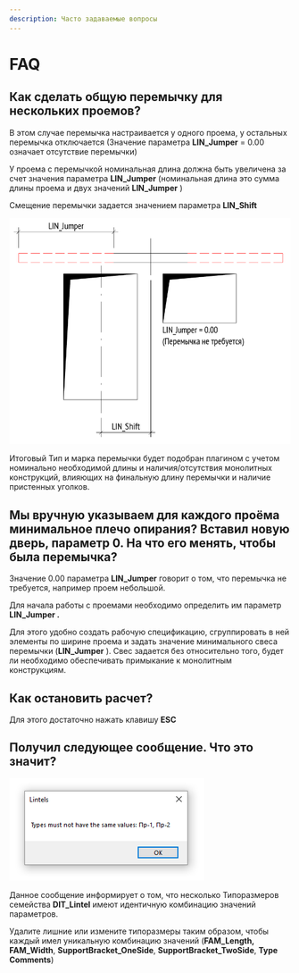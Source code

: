```yaml
---
description: Часто задаваемые вопросы
---
```


# FAQ

## Как сделать общую перемычку для нескольких проемов?

В этом случае перемычка настраивается у одного проема, у остальных перемычка отключается \(Значение параметра **LIN\_Jumper** = 0.00 означает отсутствие перемычки\)

У проема с перемычкой номинальная длина должна быть увеличена за счет значения параметра **LIN\_Jumper** \(номинальная длина это сумма длины проема и двух значений **LIN\_Jumper** \)

Смещение перемычки задается значением параметра **LIN\_Shift** 

![](../../../.gitbook/assets/image%20%2816%29.png)

Итоговый Тип и марка перемычки будет подобран плагином с учетом номинально необходимой длины и наличия/отсутствия монолитных конструкций, влияющих на финальную длину перемычки и наличие пристенных уголков.

## Мы вручную указываем для каждого проёма минимальное плечо опирания? Вставил новую дверь, параметр 0. На что его менять, чтобы была перемычка?

Значение 0.00 параметра **LIN\_Jumper** говорит о том, что перемычка не требуется, например проем небольшой.

Для начала работы с проемами необходимо определить им параметр **LIN\_Jumper .**

Для этого удобно создать рабочую спецификацию, сгруппировать в ней элементы по ширине проема и задать значение минимального свеса перемычки \(**LIN\_Jumper** \). Свес задается без относительно того, будет ли необходимо обеспечивать примыкание к монолитным конструкциям. 

##  Как остановить расчет?

 Для этого достаточно нажать клавишу **ESC**

## Получил следующее сообщение. Что это значит?

![](../../../.gitbook/assets/image%20%2821%29.png)

Данное сообщение информирует о том, что несколько Типоразмеров семейства **DIT\_Lintel** имеют идентичную комбинацию значений параметров.

Удалите лишние или измените типоразмеры таким образом, чтобы каждый имел уникальную комбинацию значений \(**FAM\_Length, FAM\_Width**, **SupportBracket\_OneSide**, **SupportBracket\_TwoSide**, **Type Comments**\)

